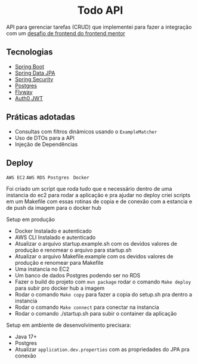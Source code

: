 <h1 align="center">
  Todo API
</h1>


API para gerenciar tarefas (CRUD) que implementei para fazer a integração com
um [desafio de frontend do frontend mentor](https://www.frontendmentor.io/challenges/todo-app-Su1_KokOW )

## Tecnologias

- [Spring Boot](https://spring.io/projects/spring-boot)
- [Spring Data JPA](https://spring.io/projects/spring-data-jpa/)
- [Spring Security](https://spring.io/projects/spring-security)
- [Postgres](https://www.postgresql.org/)
- [Flyway](https://flywaydb.org/)
- [Auth0 JWT](https://github.com/auth0/java-jwt)

## Práticas adotadas

- Consultas com filtros dinâmicos usando o `ExampleMatcher`
- Uso de DTOs para a API
- Injeção de Dependências

## Deploy

`AWS EC2`
`AWS RDS Postgres `
`Docker`

Foi criado um script que roda tudo que e necessário dentro de uma instancia do ec2 para rodar a aplicação
e pra ajudar no deploy criei scripts em um Makefile com essas rotinas de copia e de conexão com a estancia e de push da
imagem para o docker hub

Setup em produção

- Docker Instalado e autenticado
- AWS CLI Instalado e autenticado
- Atualizar o arquivo startup.example.sh com os devidos valores de produção e renomear o arquivo para startup.sh
- Atualizar o arquivo Makefile.example com os devidos valores de produção e renomear para Makefile
- Uma instancia no EC2
- Um banco de dados Postgres podendo ser no RDS
- Fazer o build do projeto com `mvn package` rodar o comando `Make deploy` para subir pro docker hub a imagem
- Rodar o comando `Make copy` para fazer a copia do setup.sh pra dentro a instancia
- Rodar o comando `Make connect` para conectar na instancia
- Rodar o comando ./startup.sh para subir o container da aplicação

Setup em ambiente de desenvolvimento precisara:

- Java 17+
- Postgres
- Atualizar `application.dev.properties` com as propriedades do JPA pra conexão
